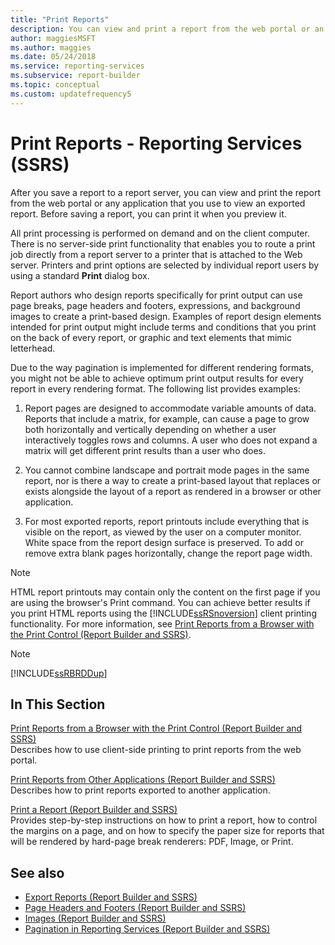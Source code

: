 ```yaml
---
title: "Print Reports"
description: You can view and print a report from the web portal or an application that you use to view it. The client computer performs print processing on demand.
author: maggiesMSFT
ms.author: maggies
ms.date: 05/24/2018
ms.service: reporting-services
ms.subservice: report-builder
ms.topic: conceptual
ms.custom: updatefrequency5
---
```

# Print Reports - Reporting Services (SSRS)

  After you save a report to a report server, you can view and print the report from the web portal or any application that you use to view an exported report. Before saving a report, you can print it when you preview it.

All print processing is performed on demand and on the client computer. There is no server-side print functionality that enables you to route a print job directly from a report server to a printer that is attached to the Web server. Printers and print options are selected by individual report users by using a standard **Print** dialog box.

Report authors who design reports specifically for print output can use page breaks, page headers and footers, expressions, and background images to create a print-based design. Examples of report design elements intended for print output might include terms and conditions that you print on the back of every report, or graphic and text elements that mimic letterhead.

Due to the way pagination is implemented for different rendering formats, you might not be able to achieve optimum print output results for every report in every rendering format. The following list provides examples:

1. Report pages are designed to accommodate variable amounts of data. Reports that include a matrix, for example, can cause a page to grow both horizontally and vertically depending on whether a user interactively toggles rows and columns. A user who does not expand a matrix will get different print results than a user who does.

1. You cannot combine landscape and portrait mode pages in the same report, nor is there a way to create a print-based layout that replaces or exists alongside the layout of a report as rendered in a browser or other application.

1. For most exported reports, report printouts include everything that is visible on the report, as viewed by the user on a computer monitor. White space from the report design surface is preserved. To add or remove extra blank pages horizontally, change the report page width.

> [!NOTE]  
> HTML report printouts may contain only the content on the first page if you are using the browser's Print command. You can achieve better results if you print HTML reports using the [!INCLUDE[ssRSnoversion](../../includes/ssrsnoversion-md.md)] client printing functionality. For more information, see [Print Reports from a Browser with the Print Control (Report Builder and SSRS)](../../reporting-services/report-builder/print-reports-from-a-browser-with-the-print-control-report-builder-and-ssrs.md).

> [!NOTE]  
> [!INCLUDE[ssRBRDDup](../../includes/ssrbrddup-md.md)]

## In This Section

[Print Reports from a Browser with the Print Control (Report Builder and SSRS)](../../reporting-services/report-builder/print-reports-from-a-browser-with-the-print-control-report-builder-and-ssrs.md)  
Describes how to use client-side printing to print reports from the web portal.

[Print Reports from Other Applications (Report Builder and SSRS)](../../reporting-services/report-builder/print-reports-from-other-applications-report-builder-and-ssrs.md)  
Describes how to print reports exported to another application.

[Print a Report (Report Builder and SSRS)](../../reporting-services/report-builder/print-a-report-report-builder-and-ssrs.md)  
Provides step-by-step instructions on how to print a report, how to control the margins on a page, and on how to specify the paper size for reports that will be rendered by hard-page break renderers: PDF, Image, or Print.

## See also

- [Export Reports (Report Builder and SSRS)](../../reporting-services/report-builder/export-reports-report-builder-and-ssrs.md)
- [Page Headers and Footers (Report Builder and SSRS)](../../reporting-services/report-design/page-headers-and-footers-report-builder-and-ssrs.md)
- [Images (Report Builder and SSRS)](../../reporting-services/report-design/images-report-builder-and-ssrs.md)
- [Pagination in Reporting Services (Report Builder  and SSRS)](../../reporting-services/report-design/pagination-in-reporting-services-report-builder-and-ssrs.md)
